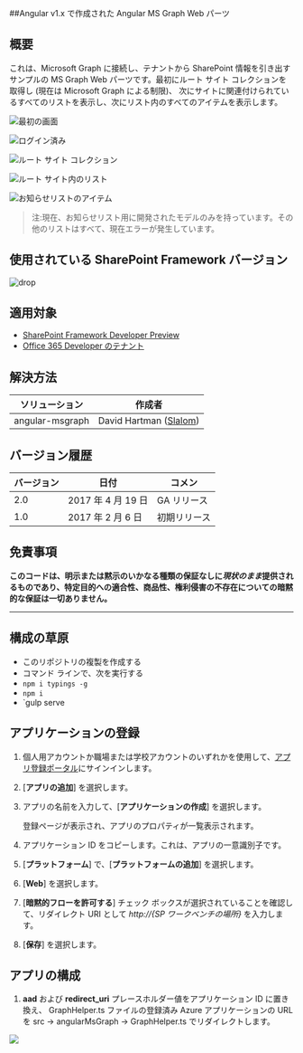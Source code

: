 ﻿---
page_type: sample
products:
- office-sp
- ms-graph
languages:
- javascript
- typescript
extensions:
  contentType: samples
  technologies:
  - SharePoint Framework
  - Microsoft Graph
  services:
  - SharePoint
  platforms:
  - AngularJS
  createdDate: 2/16/2017 12:00:00 AM
---
##Angular v1.x で作成された Angular MS Graph Web パーツ

## 概要
これは、Microsoft Graph に接続し、テナントから SharePoint
情報を引き出すサンプルの MS Graph Web パーツです。最初にルート サイト コレクションを取得し (現在は Microsoft Graph による制限)、
次にサイトに関連付けられているすべてのリストを表示し、次にリスト内のすべてのアイテムを表示します。

![最初の画面](./assets/Connect.png)

![ログイン済み](./assets/Connected.png)

![ルート サイト コレクション](./assets/Root.png)

![ルート サイト内のリスト](./assets/Lists.png)

![お知らせリストのアイテム](./assets/Items.png)


> 注:現在、お知らせリスト用に開発されたモデルのみを持っています。その他のリストはすべて、現在エラーが発生しています。

## 使用されている SharePoint Framework バージョン 
![drop](https://img.shields.io/badge/drop-ga-green.svg)

## 適用対象

* [SharePoint Framework Developer Preview](https://learn.microsoft.com/sharepoint/dev/spfx/sharepoint-framework-overview)
* [Office 365 Developer のテナント](https://docs.microsoft.com/sharepoint/dev/spfx/set-up-your-developer-tenant)

## 解決方法

ソリューション|作成者
--------|---------
angular-msgraph|David Hartman ([Slalom](https://slalom.com))

## バージョン履歴

バージョン|日付|コメン
-------|----|--------
2.0|2017 年 4 月 19 日|GA リリース
1.0|2017 年 2 月 6 日|初期リリース

## 免責事項
**このコードは、明示または黙示のいかなる種類の保証なしに*現状のまま*提供されるものであり、特定目的への適合性、商品性、権利侵害の不存在についての暗黙的な保証は一切ありません。**

---

## 構成の草原
- このリポジトリの複製を作成する
- コマンド ラインで、次を実行する
 - `npm i typings -g`
 - `npm i`
 - `gulp serve

## アプリケーションの登録

1. 個人用アカウントか職場または学校アカウントのいずれかを使用して、[アプリ登録ポータル](https://apps.dev.microsoft.com/)にサインインします。

2. [**アプリの追加**] を選択します。

3. アプリの名前を入力して、[**アプリケーションの作成**] を選択します。

   登録ページが表示され、アプリのプロパティが一覧表示されます。

4. アプリケーション ID をコピーします。これは、アプリの一意識別子です。

5. [**プラットフォーム**] で、[**プラットフォームの追加**] を選択します。

6. [**Web**] を選択します。

7. [**暗黙的フローを許可する**] チェック ボックスが選択されていることを確認して、リダイレクト URI として *http://{SP ワークベンチの場所}* を入力します。

8. [**保存**] を選択します。

## アプリの構成
1. **aad** および **redirect_uri** プレースホルダー値をアプリケーション ID に置き換え、
GraphHelper.ts ファイルの登録済み Azure アプリケーションの URL を src -> angularMsGraph -> GraphHelper.ts でリダイレクトします。

<img src="https://pnptelemetry.azurewebsites.net/sp-dev-fx-webparts/samples/angular-msgraph" /> 